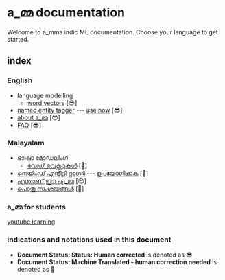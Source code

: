 # a_മ്മ documentation

Welcome to a_mma indic ML documentation. Choose your language to get started. 

## index

### English
* language modelling
	* [word vectors](https://github.com/a-mma/a-mma-documentation/blob/master/docs/01.10_language_modelling/word_vect_en.md)   [😎]
* [named entity tagger](https://github.com/a-mma/a-mma-documentation/blob/master/docs/01_named_entity_recognition/ner_en.md) --- [use now](https://amma-ner-frontend.herokuapp.com/)   [😎]
* [about a_മ്മ](https://github.com/a-mma/a-mma-documentation/blob/master/docs/00_about/about_en.md)   [😎]
* [FAQ](https://github.com/a-mma/a-mma-documentation/blob/master/docs/zz_FAQ/FAQ_en.md)   [😎]


### Malayalam
* ഭാഷാ മോഡലിംഗ്
	* [വേഡ് വെക്റ്ററുകൾ](https://github.com/a-mma/a-mma-documentation/blob/master/docs/01.10_language_modelling/word_vect_ml.md) [🤖]
* [നെയിംഡ് എന്റിറ്റി റ്റാഗര്‍](https://github.com/a-mma/a-mma-documentation/blob/master/docs/01_named_entity_recognition/ner_ml.md) --- [ഉപയോഗിക്കുക](https://amma-ner-frontend.herokuapp.com/)   [🤖]
* [എന്താണ് ഈ എ_മ്മ](https://github.com/a-mma/a-mma-documentation/blob/master/docs/00_about/about_ml.md)   [😎]
* [പൊതു സംശയങ്ങള്‍](https://github.com/a-mma/a-mma-documentation/blob/master/docs/zz_FAQ/FAQ_ml.md)   [🤖]

### a_മ്മ for students
[youtube learning](https://www.youtube.com/channel/UCUvH5zy18T4Q1NNDmwKeorQ)

### indications and notations used in this document
* **Document Status: Status: Human corrected** is denoted as 😎
* **Document Status: Machine Translated - human correction needed** is denoted as 🤖
